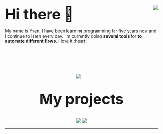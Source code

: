 
<img align="right" src="https://github-readme-stats.vercel.app/api?username=YvanMARTY&show_icons=true&hide_border=true" />
<font size="10">
<b>
Hi there 👋
</b>
</font>
<br />
<br />
My name is <a href="pseudo-dev.tk">Yvan</a>, I have been learning programming for five years now and I continue to learn every day. I'm currently doing <strong>several tools</strong> for <strong>to automate different flows</strong>. I love it :heart:

<p align="center">
	<br />
	<br />
	<br />
	<br />
	<br />
	<a href="https://www.linkedin.com/in/martyyvan/"><img src="http://img.shields.io/badge/Linkedin-%40Pseudo&#95;Yvan%20MARTY-1DA1F2?style=for-the-badge" /></a>
	&nbsp;&nbsp;&nbsp;&nbsp;
	<br />
	<br />
	<br />
	<font size="10">
		<b>
			My projects
		</b>
	</font>
	<br />
	<br />
	<br />
	<a href="https://github.com/PseudoIllyes/Rem"><img src="https://github-readme-stats.vercel.app/api/pin/?username=PseudoIllyes&repo=rem" /></a>
	<a href="https://github.com/PseudoIllyes/ErazionBot"><img src="https://github-readme-stats.vercel.app/api/pin/?username=PseudoIllyes&repo=ErazionBot" /></a>
</p>

___
